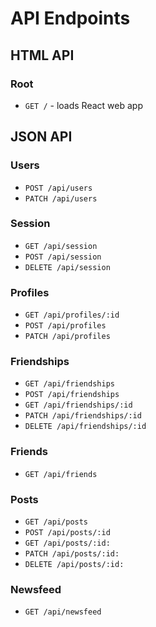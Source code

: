 # API Endpoints

## HTML API

### Root

- `GET /` - loads React web app

## JSON API

### Users

- `POST /api/users`
- `PATCH /api/users`

### Session

- `GET /api/session`
- `POST /api/session`
- `DELETE /api/session`

### Profiles

- `GET /api/profiles/:id`
- `POST /api/profiles`
- `PATCH /api/profiles`


### Friendships

- `GET /api/friendships`
- `POST /api/friendships`
- `GET /api/friendships/:id`
- `PATCH /api/friendships/:id`
- `DELETE /api/friendships/:id`

### Friends

- `GET /api/friends`

### Posts

- `GET /api/posts`
- `POST /api/posts/:id`
- `GET /api/posts/:id:`
- `PATCH /api/posts/:id:`
- `DELETE /api/posts/:id:`

### Newsfeed

- `GET /api/newsfeed`
